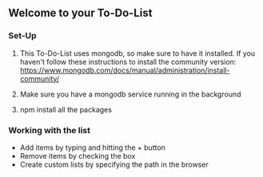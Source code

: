 ## Welcome to your To-Do-List

### Set-Up
1. This To-Do-List uses mongodb, so make sure to have it installed. If you haven't follow these instructions to install the community version: https://www.mongodb.com/docs/manual/administration/install-community/

2. Make sure you have a mongodb service running in the background

3. npm install all the packages 

### Working with the list
- Add items by typing and hitting the + button
- Remove items by checking the box
- Create custom lists by specifying the path in the browser
